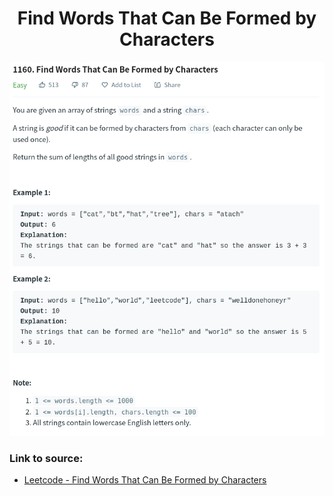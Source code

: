 <h1 align="center">Find Words That Can Be Formed by Characters</h1>

![alt text](https://github.com/matthew01lokiet/Algorithmic-exercises/blob/main/z_description_images/Arrays/find_words_that_can_be_formed_by_characters.png?raw=true)


### Link to source: 
- <a href="https://leetcode.com/problems/find-words-that-can-be-formed-by-characters/">Leetcode - Find Words That Can Be Formed by Characters</a>

